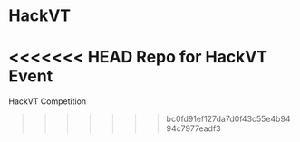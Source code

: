 HackVT
======

<<<<<<< HEAD
Repo for HackVT Event
=======
HackVT Competition
>>>>>>> bc0fd91ef127da7d0f43c55e4b9494c7977eadf3
